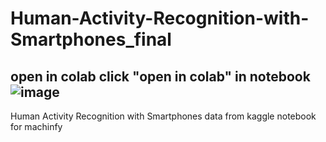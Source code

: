 # Human-Activity-Recognition-with-Smartphones_final
##    open in colab click "open in colab" in notebook  ![image](https://user-images.githubusercontent.com/39713678/132989891-f2092d16-da29-4e8f-a26d-dc04a7d976e3.png)


Human Activity Recognition with Smartphones data from kaggle notebook for machinfy
